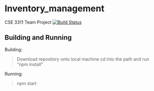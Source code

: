 # Inventory_management

CSE 3311 Team Project [![Build Status](https://travis-ci.org/uta-cse-3311/inventory_management.svg?branch=master)](https://travis-ci.org/uta-cse-3311/inventory_management)

## Building and Running
Building:

> Download repository onto local machine
> cd Into the path and run "npm install"

Running:

> npm start
